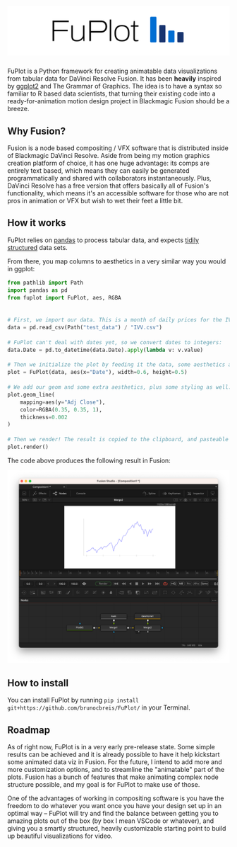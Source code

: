 # !["FuPlot"](https://github.com/brunocbreis/FuPlot/blob/main/images/fuplot-logo.png)

FuPlot is a Python framework for creating animatable data visualizations from tabular data for DaVinci Resolve Fusion.
It has been __heavily__ inspired by [ggplot2](https://ggplot2.tidyverse.org) and The Grammar of Graphics. The idea is
to have a syntax so familiar to R based data scientists, that turning their existing code into a ready-for-animation
motion design project in Blackmagic Fusion should be a breeze.

## Why Fusion?

Fusion is a node based compositing / VFX software that is distributed inside of Blackmagic DaVinci Resolve. Aside from
being my motion graphics creation platform of choice, it has one huge advantage: its comps are entirely text based,
which means they can easily be generated programmatically and shared with collaborators instantaneously. Plus, DaVinci Resolve
has a free version that offers basically all of Fusion's functionality, which means it's an accessible software
for those who are not pros in animation or VFX but wish to wet their feet a little bit.

## How it works

FuPlot relies on [pandas](https://pandas.pydata.org) to process tabular data, and expects
[tidily structured](https://cran.r-project.org/web/packages/tidyr/vignettes/tidy-data.html) data sets.

From there, you map columns to aesthetics in a very similar way you would in ggplot:

```python
from pathlib import Path
import pandas as pd
from fuplot import FuPlot, aes, RGBA


# First, we import our data. This is a month of daily prices for the IVV ETF.
data = pd.read_csv(Path("test_data") / "IVV.csv")

# FuPlot can't deal with dates yet, so we convert dates to integers:
data.Date = pd.to_datetime(data.Date).apply(lambda v: v.value)

# Then we initialize the plot by feeding it the data, some aesthetics and settings.
plot = FuPlot(data, aes(x="Date"), width=0.6, height=0.5)

# We add our geom and some extra aesthetics, plus some styling as well.
plot.geom_line(
    mapping=aes(y="Adj Close"),
    color=RGBA(0.35, 0.35, 1),
    thickness=0.002
)

# Then we render! The result is copied to the clipboard, and pasteable into Fusion.
plot.render()

```

The code above produces the following result in Fusion:

!["A line plot for IVV prices"](https://github.com/brunocbreis/FuPlot/blob/main/images/geom_line_screenshot.png)

## How to install

You can install FuPlot by running `pip install git+https://github.com/brunocbreis/FuPlot/` in your Terminal.

## Roadmap

As of right now, FuPlot is in a very early pre-release state. Some simple results can be achieved and it is
already possible to have it help kickstart some animated data viz in Fusion. For the future, I intend to
add more and more customization options, and to streamline the "animatable" part of the plots. Fusion
has a bunch of features that make animating complex node structure possible, and my goal is for FuPlot to
make use of those.

One of the advantages of working in compositing software is you have the freedom to
do whatever you want once you have your design set up in an optimal way – FuPlot will try and find the
balance between getting you to amazing plots out of the box (by box I mean VSCode or whatever), and
giving you a smartly structured, heavily customizable starting point to build up beautiful visualizations for video.

